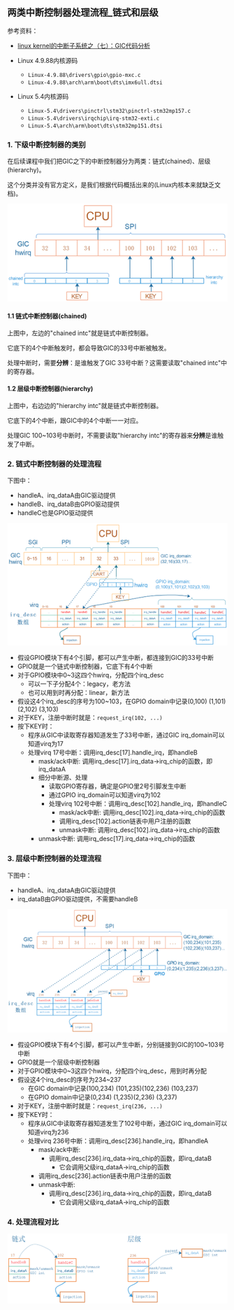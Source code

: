 ## 两类中断控制器处理流程_链式和层级

参考资料：

* [linux kernel的中断子系统之（七）：GIC代码分析](http://www.wowotech.net/irq_subsystem/gic_driver.html)

* Linux 4.9.88内核源码

  * `Linux-4.9.88\drivers\gpio\gpio-mxc.c`
  * `Linux-4.9.88\arch\arm\boot\dts\imx6ull.dtsi`

* Linux 5.4内核源码
  
  * `Linux-5.4\drivers\pinctrl\stm32\pinctrl-stm32mp157.c`
  * `Linux-5.4\drivers\irqchip\irq-stm32-exti.c`
  * `Linux-5.4\arch\arm\boot\dts\stm32mp151.dtsi`
  
  

### 1. 下级中断控制器的类别

在后续课程中我们把GIC之下的中断控制器分为两类：链式(chained)、层级(hierarchy)。

这个分类并没有官方定义，是我们根据代码概括出来的(Linux内核本来就缺乏文档)。

![image-20210703091444149](pic/08_Interrupt/073_two_type_intc.png)



#### 1.1 链式中断控制器(chained)

上图中，左边的"chained intc"就是链式中断控制器。

它底下的4个中断触发时，都会导致GIC的33号中断被触发。

处理中断时，需要**分辨**：是谁触发了GIC 33号中断？这需要读取"chained intc"中的寄存器。



#### 1.2 层级中断控制器(hierarchy)

上图中，右边边的"hierarchy intc"就是链式中断控制器。

它底下的4个中断，跟GIC中的4个中断一一对应。

处理GIC 100~103号中断时，不需要读取"hierarchy intc"的寄存器来**分辨**是谁触发了中断。



### 2. 链式中断控制器的处理流程

下图中：

* handleA、irq_dataA由GIC驱动提供
* handleB、irq_dataB由GPIO驱动提供
* handleC也是GPIO驱动提供

![image-20210627235754147](pic/08_Interrupt/072_chained_intc.png)

* 假设GPIO模块下有4个引脚，都可以产生中断，都连接到GIC的33号中断
* GPIO就是一个链式中断控制器，它底下有4个中断
* 对于GPIO模块中0~3这四个hwirq，分配四个irq_desc
  * 可以一下子分配4个：legacy，老方法
  * 也可以用到时再分配：linear，新方法
* 假设这4个irq_desc的序号为100~103，在GPIO domain中记录(0,100) (1,101)(2,102) (3,103)
* 对于KEY，注册中断时就是：`request_irq(102, ...)`
* 按下KEY时：
  * 程序从GIC中读取寄存器知道发生了33号中断，通过GIC irq_domain可以知道virq为17
  * 处理virq 17号中断：调用irq_desc[17].handle_irq，即handleB
    * mask/ack中断: 调用irq_desc[17].irq_data->irq_chip的函数，即irq_dataA
    * 细分中断源、处理
      * 读取GPIO寄存器，确定是GPIO里2号引脚发生中断
      * 通过GPIO irq_domain可以知道virq为102
      * 处理virq 102号中断：调用irq_desc[102].handle_irq，即handleC
        * mask/ack中断: 调用irq_desc[102].irq_data->irq_chip的函数
        * 调用irq_desc[102].action链表中用户注册的函数
        * unmask中断: 调用irq_desc[102].irq_data->irq_chip的函数
    * unmask中断: 调用irq_desc[17].irq_data->irq_chip的函数

### 3. 层级中断控制器的处理流程

下图中：

* handleA、irq_dataA由GIC驱动提供
* irq_dataB由GPIO驱动提供，不需要handleB

![image-20210703101721943](pic/08_Interrupt/074_hierarchy_intc.png)

* 假设GPIO模块下有4个引脚，都可以产生中断，分别链接到GIC的100~103号中断
* GPIO就是一个层级中断控制器
* 对于GPIO模块中0~3这四个hwirq，分配四个irq_desc，用到时再分配
* 假设这4个irq_desc的序号为234~237
  * 在GIC domain中记录(100,234) (101,235)(102,236) (103,237)
  * 在GPIO domain中记录(0,234) (1,235)(2,236) (3,237)
* 对于KEY，注册中断时就是：`request_irq(236, ...)`
* 按下KEY时：
  * 程序从GIC中读取寄存器知道发生了102号中断，通过GIC irq_domain可以知道virq为236
  * 处理virq 236号中断：调用irq_desc[236].handle_irq，即handleA
    * mask/ack中断: 
      * 调用irq_desc[236].irq_data->irq_chip的函数，即irq_dataB
        * 它会调用父级irq_dataA->irq_chip的函数
    * 调用irq_desc[236].action链表中用户注册的函数
    * unmask中断: 
      * 调用irq_desc[236].irq_data->irq_chip的函数，即irq_dataB
        * 它会调用父级irq_dataA->irq_chip的函数

### 4. 处理流程对比

![image-20210703114531760](pic/08_Interrupt/075_compare_intc.png)